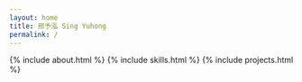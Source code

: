 ```yaml
---
layout: home
title: 邢予泓 Sing Yuhong
permalink: /
---
```


{% include about.html %}
{% include skills.html %}
{% include projects.html %}


